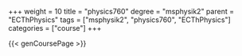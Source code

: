 +++
weight = 10
title = "physics760"
degree = "msphysik2"
parent = "ECThPhysics"
tags = ["msphysik2", "physics760", "ECThPhysics"]
categories = ["course"]
+++

{{< genCoursePage >}}
